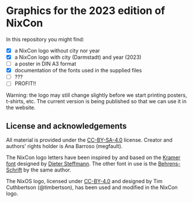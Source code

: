 # Graphics for the 2023 edition of NixCon

In this repository you might find:

- [x] a NixCon logo without city nor year
- [x] a NixCon logo with city (Darmstadt) and year (2023)
- [ ] a poster in DIN A3 format
- [x] documentation of the fonts used in the supplied files
- [ ] ???
- [ ] PROFIT!!

Warning: the logo may still change slightly before we start printing posters, t-shirts, etc. The current version is being published so that we can use it in the website.

## License and acknowledgements

All material is provided under the [CC-BY-SA-4.0](https://creativecommons.org/licenses/by-sa/4.0/) license. Creator and authors' rights holder is Ana Barroso (megfault).

The NixCon logo letters have been inspired by and based on the [Kramer font](http://moorstation.org/typoasis/designers/steffmann/samples/k/kramer.htm) designed by [Dieter Steffmann](http://www.steffmann.de/wordpress/test-2/typoasis/). The other font in use is the [Behrens-Schrift](http://moorstation.org/typoasis/designers/steffmann/samples/b/behrens.htm) by the same author.

The NixOS logo, licensed under [CC-BY-4.0](https://creativecommons.org/licenses/by/4.0/) and designed by Tim Cuthbertson (@timbertson), has been used and modified in the NixCon logo.
